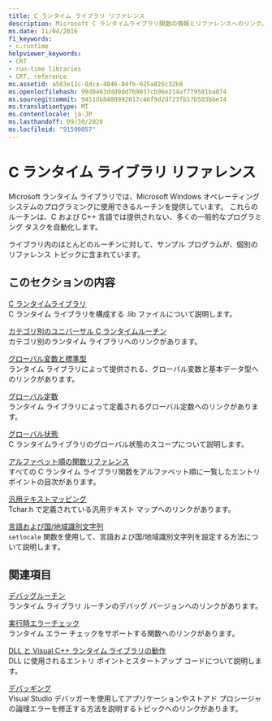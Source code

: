 ```yaml
---
title: C ランタイム ライブラリ リファレンス
description: Microsoft C ランタイムライブラリ関数の情報とリファレンスへのリンク。
ms.date: 11/04/2016
f1_keywords:
- c.runtime
helpviewer_keywords:
- CRT
- run-time libraries
- CRT, reference
ms.assetid: a503e11c-8dca-4846-84fb-025a826c32b8
ms.openlocfilehash: 99d8463ddd9dd7b9037cb96e214af7f9581ba074
ms.sourcegitcommit: 9451db8480992017c46f9d2df23fb17b503bbe74
ms.translationtype: MT
ms.contentlocale: ja-JP
ms.lasthandoff: 09/30/2020
ms.locfileid: "91590057"
---
```

# <a name="c-run-time-library-reference"></a>C ランタイム ライブラリ リファレンス

Microsoft ランタイム ライブラリでは、Microsoft Windows オペレーティング システムのプログラミングに使用できるルーチンを提供しています。 これらのルーチンは、C および C++ 言語では提供されない、多くの一般的なプログラミング タスクを自動化します。

ライブラリ内のほとんどのルーチンに対して、サンプル プログラムが、個別のリファレンス トピックに含まれています。

## <a name="in-this-section"></a>このセクションの内容

[C ランタイムライブラリ](crt-library-features.md)\
C ランタイム ライブラリを構成する .lib ファイルについて説明します。

[カテゴリ別のユニバーサル C ランタイムルーチン](run-time-routines-by-category.md)\
カテゴリ別のランタイム ライブラリへのリンクがあります。

[グローバル変数と標準型](global-variables-and-standard-types.md)\
ランタイム ライブラリによって提供される、グローバル変数と基本データ型へのリンクがあります。

[グローバル定数](global-constants.md)\
ランタイム ライブラリによって定義されるグローバル定数へのリンクがあります。

[グローバル状態](global-state.md)\
C ランタイムライブラリのグローバル状態のスコープについて説明します。

[アルファベット順の関数リファレンス](reference/crt-alphabetical-function-reference.md)\
すべての C ランタイム ライブラリ関数をアルファベット順に一覧したエントリポイントの目次があります。

[汎用テキストマッピング](generic-text-mappings.md)\
Tchar.h で定義されている汎用テキスト マップへのリンクがあります。

[言語および国/地域識別文字列](locale-names-languages-and-country-region-strings.md)\
`setlocale` 関数を使用して、言語および国/地域識別文字列を設定する方法について説明します。

## <a name="related-sections"></a>関連項目

[デバッグルーチン](debug-routines.md)\
ランタイム ライブラリ ルーチンのデバッグ バージョンへのリンクがあります。

[実行時エラーチェック](run-time-error-checking.md)\
ランタイム エラー チェックをサポートする関数へのリンクがあります。

[DLL と Visual C++ ランタイム ライブラリの動作](../build/run-time-library-behavior.md)\
DLL に使用されるエントリ ポイントとスタートアップ コードについて説明します。

[デバッギング](/visualstudio/debugger/debugging-in-visual-studio)\
Visual Studio デバッガーを使用してアプリケーションやストアド プロシージャの論理エラーを修正する方法を説明するトピックへのリンクがあります。
